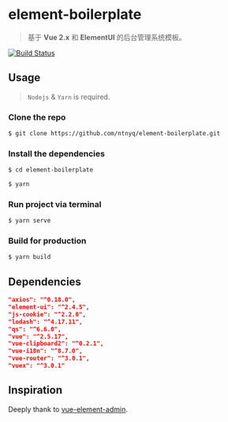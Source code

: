 # element-boilerplate

> 基于 **Vue 2.x** 和 **ElementUI** 的后台管理系统模板。

[![Build Status](https://travis-ci.org/ntnyq/element-boilerplate.svg?branch=master)](https://travis-ci.org/ntnyq/element-boilerplate)

## Usage

> `Nodejs` & `Yarn` is required.

### Clone the repo

``` bash
$ git clone https://github.com/ntnyq/element-boilerplate.git
```

### Install the dependencies

``` bash
$ cd element-boilerplate

$ yarn
```

### Run project via terminal

``` bash
$ yarn serve
```

### Build for production

``` bash
$ yarn build
```

## Dependencies

``` json
"axios": "^0.18.0",
"element-ui": "^2.4.5",
"js-cookie": "^2.2.0",
"lodash": "^4.17.11",
"qs": "^6.6.0",
"vue": "^2.5.17",
"vue-clipboard2": "^0.2.1",
"vue-i18n": "^8.7.0",
"vue-router": "^3.0.1",
"vuex": "^3.0.1"
```

## Inspiration

Deeply thank to [vue-element-admin](https://github.com/PanJiaChen/vue-element-admin).

